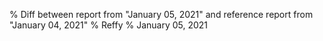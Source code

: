 % Diff between report from "January 05, 2021" and reference report from "January 04, 2021"
% Reffy
% January 05, 2021

